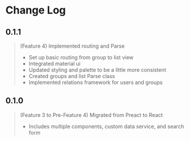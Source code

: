 # Change Log
## 0.1.1
> (Feature 4) Implemented routing and Parse
> - Set up basic routing from group to list view
> - Integrated material ui
> - Updated styling and palette to be a little more consistent
> - Created groups and list Parse class
> - Implemented relations framework for users and groups
## 0.1.0
> (Feature 3 to Pre-Feature 4) Migrated from Preact to React
> - Includes multiple components, custom data service, and search form

